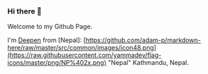 ### Hi there 👋

Welcome to my Github Page.

I'm [Deepen](https://www.imdpen.com) from [Nepal]: [https://github.com/adam-p/markdown-here/raw/master/src/common/images/icon48.png](https://raw.githubusercontent.com/yammadev/flag-icons/master/png/NP%402x.png) "Nepal" Kathmandu, Nepal.

<!--
**techies23/techies23** is a ✨ _special_ ✨ repository because its `README.md` (this file) appears on your GitHub profile.

Here are some ideas to get you started:

- 🔭 I’m currently working on ...
- 🌱 I’m currently learning ...
- 👯 I’m looking to collaborate on ...
- 🤔 I’m looking for help with ...
- 💬 Ask me about ...
- 📫 How to reach me: ...
- 😄 Pronouns: ...
- ⚡ Fun fact: ...
-->
